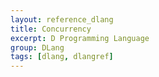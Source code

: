 ```yaml
---
layout: reference_dlang
title: Concurrency
excerpt: D Programming Language
group: DLang
tags: [dlang, dlangref]
---
```

